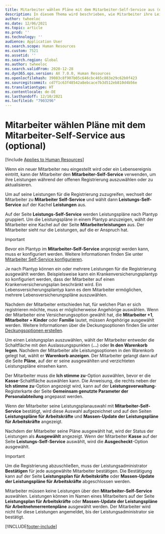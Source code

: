 ```yaml
---
title: Mitarbeiter wählen Pläne mit dem Mitarbeiter-Self-Service aus (optional)
description: In diesem Thema wird beschrieben, wie Mitarbeiter ihre Leistungen auswählen oder aktualisieren können.
author: twheeloc
ms.date: 12/06/2021
ms.topic: article
ms.prod: ''
ms.technology: ''
audience: Application User
ms.search.scope: Human Resources
ms.custom: 7521
ms.assetid: ''
ms.search.region: Global
ms.author: twheeloc
ms.search.validFrom: 2020-12-28
ms.dyn365.ops.version: AX 7.0.0, Human Resources
ms.openlocfilehash: 39083c8f907b05c646cbc465c883e29c62b0f423
ms.sourcegitcommit: cd7f1c63f48542a8ebcace7b3d512eb810d4b56e
ms.translationtype: HT
ms.contentlocale: de-DE
ms.lasthandoff: 12/10/2021
ms.locfileid: "7903296"
---
```

# <a name="employees-select-plans-by-using-employee-self-service-optional"></a>Mitarbeiter wählen Pläne mit dem Mitarbeiter-Self-Service aus (optional)

[!include [Applies to Human Resources](../includes/applies-to-hr.md)]

Wenn ein neuer Mitarbeiter neu eingestellt wird oder ein Lebensereignis eintritt, kann der Mitarbeiter den **Mitarbeiter-Self-Service** verwenden, um ihre Leistungen während der offenen Registrierung auszuwählen oder zu aktualisieren.

Um auf seine Leistungen für die Registrierung zuzugreifen, wechselt der Mitarbeiter zu **Mitarbeiter Self-Service** und wählt dann **Leistungs-Self-Service** auf der Kachel **Leistungen** aus.

Auf der Seite **Leistungs-Self-Service** werden Leistungspläne nach Plantyp gruppiert. Um die Leistungspläne in einem Plantyp anzuzeigen, wählt der Mitarbeiter eine Kachel auf der Seite **Mitarbeiterleistungen** aus. Der Mitarbeiter sieht nur die Leistungen, auf die er Anspruch hat.

> [!IMPORTANT]
> Bevor ein Plantyp im **Mitarbeiter-Self-Service** angezeigt werden kann, muss er konfiguriert werden. Weitere Informationen finden Sie unter [Mitarbeiter Self-Service konfigurieren](/hr-benefits-setup-employee-self-service.md).

Je nach Plantyp können ein oder mehrere Leistungen für die Registrierung ausgewählt werden. Beispielsweise kann ein Krankenversicherungsplantyp so konfiguriert werden, dass der Mitarbeiter auf einen Krankenversicherungsplan beschränkt wird. Ein Lebensversicherungsplantyp kann es dem Mitarbeiter ermöglichen, mehrere Lebensversicherungspläne auszuwählen.

Nachdem der Mitarbeiter entschieden hat, für welchen Plan er sich registrieren möchte, muss er möglicherweise Angehörige auswählen. Wenn der Mitarbeiter eine Versicherungsoption gewählt hat, die **Mitarbeiter +1**, **Mitarbeiter + Kinder** oder **Familie** lautet, müssen Angehörige ausgewählt werden. Weitere Informationen über die Deckungsoptionen finden Sie unter [Deckungsoptionen erstellen](/hr-benefits-setup-coverage-options.md).

Um einen Leistungsplan auszuwählen, wählt der Mitarbeiter entweder die Schaltfläche mit den Auslassungspunkten (**...**) oder **In den Warenkorb legen**. Nachdem der Mitarbeiter alle Leistungsoptionen in den Warenkorb gelegt hat, wählt er **Warenkorb anzeigen**. Der Mitarbeiter gelangt dann auf die Seite **Pläne**, auf der er seine ausgewählten und verzichteten Leistungspläne einsehen kann.

Der Mitarbeiter muss die **Ich stimme zu**-Option auswählen, bevor er die **Kasse**-Schaltfläche auswählen kann. Die Anweisung, die rechts neben der **Ich stimme zu**-Option angezeigt wird, kann auf der **Leistungsverwaltung**-Registerkarte der Seite **Gemeinsam genutzte Parameter der Personalabteilung** angepasst werden.

Wenn der Mitarbeiter seine Leistungsplanauswahl mit **Mitarbeiter-Self-Service** bestätigt, wird diese Auswahl aufgezeichnet und auf den Seiten **Leistungspläne für Arbeitskräfte** und **Massen-Update der Leistungspläne für Arbeitskräfte** angezeigt.

Nachdem der Mitarbeiter seine Pläne ausgewählt hat, wird der Status der Leistungen als **Ausgewählt** angezeigt. Wenn der Mitarbeiter **Kasse** auf der Seite **Leistungs-Self-Service** auswählt, wird die **Ausgecheckt**-Option ausgewählt.

> [!IMPORTANT]
> Um die Registrierung abzuschließen, muss der Leistungsadministrator **Bestätigen** für jede ausgewählte Mitarbeiter bestätigen. Die Bestätigung kann auf der Seite **Leistungsplan für Arbeitskräfte** oder **Massen-Update der Leistungspläne für Arbeitskräfte** abgeschlossen werden.
>

Mitarbeiter müssen keine Leistungen über den **Mitarbeiter-Self-Service** auswählen. Leistungen können im Namen eines Mitarbeiters auf der Seite **Leistungsplan für Arbeitskräfte** oder **Massen-Update der Leistungspläne für Arbeitnehmerrentenpläne** ausgewählt werden. Der Mitarbeiter wird nicht für diese Leistungen angemeldet, bis der Leistungsadministrator sie bestätigt.

[!INCLUDE[footer-include](../includes/footer-banner.md)]
